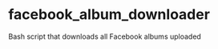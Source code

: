 facebook_album_downloader
=========================

Bash script that downloads all Facebook albums uploaded
